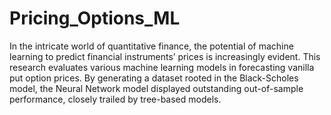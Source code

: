# Pricing_Options_ML
In the intricate world of quantitative finance, the potential of machine learning to predict financial instruments’ prices is increasingly evident. This research evaluates various machine learning models in forecasting vanilla put option prices. By generating a dataset rooted in the Black-Scholes model, the Neural Network model displayed outstanding out-of-sample performance, closely trailed by tree-based models.
